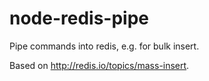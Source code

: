 node-redis-pipe
===============

Pipe commands into redis, e.g. for bulk insert.

Based on http://redis.io/topics/mass-insert.
